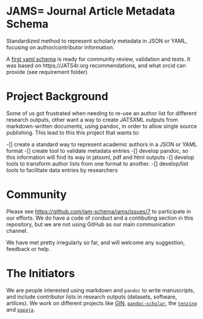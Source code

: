 JAMS= Journal Article Metadata Schema
===============================

Standardized method to represent scholarly metadata in JSON or YAML,
focusing on author/contributor information.

A [first yaml schema](Jamschema_v1.yml) is ready for community review, validation and tests.
It was based on https;//JATS4r.org recommendations, and what orcid can provide (see requirement folder)

Project Background
==================

Some of us got frustrated when needing to re-use an author list for different
research outputs,
other want a way to create JATSXML outputs from markdown-written documents,
using pandoc, in order to allow single source publishing.
This lead to this this project that wants to:

-[] create a standard way to represent academic authors in a JSON or YAML format
-[] create tool to validate metadata entries
-[] develop pandoc, so this information will find its way in jatsxml, pdf and html outputs
-[] develop tools to transform author lists from one format to another.
-[] develop/list tools to facilitate data entries by researchers



Community
==================

Please see https://github.com/jam-schema/jams/issues/7 to participate in our efforts.
We do have a code of conduct and a contibuting section in this repository,
but we are not using GitHub as our main communication channel.

We have met pretty irregularly so far, and will welcome any suggestion, feedback or help.


The Initiators
==============

We are people interested using markdown and `pandoc` to write manuscripts, and include contributor lists in research outputs (datasets, software, artilces).
We work on different projects like [GIN](https://gin.g-node.org), [`pandoc-scholar`](https://github.com/pandoc-scholar/pandoc-scholar), the [`tenzing`](https://github.com/marton-balazs-kovacs/tenzing) and [`papaja`](https://github.com/crsh/papaja).

